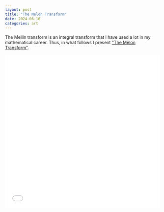 ```yaml
---
layout: post
title: "The Melon Transform"
date: 2024-06-16
categories: art
---
```


The Mellin transform is an integral transform that I have used a lot in my mathematical career. Thus, in what follows I present <a href="files/The_Melon_Transform.pdf" target="_blank">"The Melon Transform"</a>.


<body>


  <embed src="files/The_Melon_Transform.pdf" type="application/pdf" width="100%" height="500px" />
</body>
